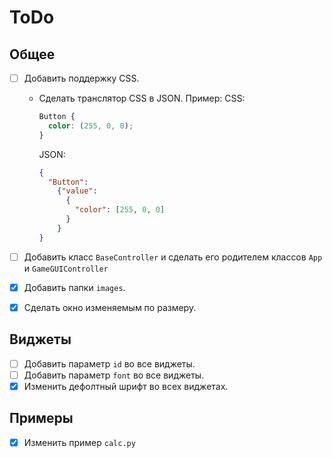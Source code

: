 # ToDo

## Общее

 + [ ] Добавить поддержку CSS.
   + Сделать транслятор CSS в JSON. Пример:
     CSS:
     ```css
     Button {
       color: (255, 0, 0);
     }
     ```

     JSON:

     ```json
     {
       "Button":
         {"value":
           {
             "color": [255, 0, 0]
           }
         }
     }
     ```

 + [ ] Добавить класс `BaseController` и сделать его родителем классов `App` и `GameGUIController`
 + [X] Добавить папки `images`.
 + [X] Сделать окно изменяемым по размеру.

## Виджеты

 + [ ] Добавить параметр `id` во все виджеты.
 + [ ] Добавить параметр `font` во все виджеты.
 + [X] Изменить дефолтный шрифт во всех виджетах.

## Примеры
 + [X] Изменить пример `calc.py`
